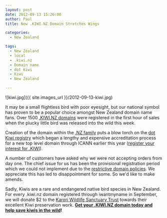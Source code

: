 ```yaml
---
layout: post
date: 2012-09-13 15:26:00
author: Paul
title: New .KIWI.NZ Domain Stretches Wings

categories:
  - New Zealand

tags:
  - New Zealand
  - local
  - .kiwi.nz
  - Domain name
  - dot Kiwi
  - Kiwi
  - New Zealand

---
```


![kiwi.jpg]({{ site.images_url }}/2012-09-13-kiwi.jpg)

It may be a small flightless bird with poor eyesight, but our national symbol has proven to be a popular choice amongst New Zealand domain name fans. Over 1500 [.KIWI.NZ domains](http://blog.iwantmyname.com/2012/09/New-kiwinz-domain-stretches-wings.html) were registered in the first hour of sales when the plucky little bird was released into the wild this week. 

Creation of the domain within the [.NZ family](https://iwantmyname.co.nz/domains/co.nz-kiwi-domain-name-registration-for-new-zealand) puts a blow torch on the [dot Kiwi registry](http://blog.iwantmyname.com/2012/01/dot-kiwi-domain-takes-flight.html) which began a lengthy and expensive accreditation process for a new top level domain through ICANN earlier this year ([register your interest for .KIWI](https://iwantmyname.co.nz/dotkiwi)).

A number of customers have asked why we were not accepting orders from day one. The chief issue for us has been the provisional registration period which we could not implement due to the [restrictive domain policies](http://www.internetnews.me/2012/09/04/kiwi-nz-registrations-opening-september-11th/). We appreciate this has led to disappointment for some. So we'd like to make amends.

Sadly, Kiwis are a rare and endangered native bird species in New Zealand. For every .kiwi.nz domain registered through iwantmyname in September, we will donate $2 to the [Karori Wildlife Sanctuary Trust](http://www.sanctuary.org.nz/karori-sanctuary-trust/) towards their excellent Kiwi preservation work. **[Get your .KIWI.NZ domain today and help save kiwis in the wild](https://iwantmyname.co.nz/domains/kiwi.nz-kiwi-domain-name-registration-for-new-zealand)!**
